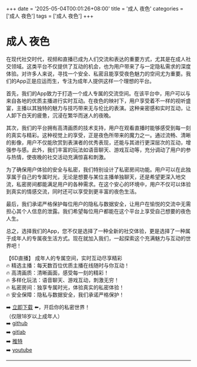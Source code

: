 +++
date = '2025-05-04T00:01:26+08:00'
title = '成人 夜色'
categories = ['成人 夜色']
tags = ['成人 夜色']
+++

# 成人 夜色

在现代社交时代，视频和直播已成为人们交流和表达的重要方式，尤其是在成人社交领域。这类平台不仅提供了互动的机会，也为用户带来了与一定隐私需求的深度体验。对许多人来说，寻找一个安全、私密且能享受夜色魅力的空间尤为重要。我们的App正是应运而生，专注为成年人提供这样一个理想的平台。

首先，我们的App致力于打造一个成人专属的交流空间。在该平台中，用户可以与来自各地的优质主播进行实时互动。在夜色的映衬下，用户享受着不一样的视听盛宴，主播以其独特的魅力与技巧带来无与伦比的表演。这种亲密感和实时互动，让人卸下白天的疲惫，沉浸在繁华而迷人的夜晚。

其次，我们的平台拥有高清画质的技术支持，用户在观看直播时能够感受到每一刻的真实与精彩。这种视觉上的享受，正是夜色所带来的魔力之一。通过流畅、清晰的影像，用户不仅能欣赏到表演者的优秀表现，还能与其进行更深层次的互动，增强参与感。此外，我们丰富的玩法如语音聊天、游戏互动等，充分调动了用户的参与热情，使夜晚的社交活动充满惊喜和刺激。

为了确保用户体验的安全与私密，我们特别设计了私密房间功能。用户可以在此独享属于自己的专属时光，无论是想要与某位主播单独聊天，还是希望更深入地交流，私密房间都能满足用户的各种需求。在这个安心的环境中，用户不仅可以体验到真实的情感交流，同时还可以享受到更丰富的夜色生活。

最后，我们承诺严格保护每位用户的隐私与数据安全，让用户在愉悦的交流中无需担心其个人信息的泄露。我们希望每位用户都能在这个平台上享受自己想要的夜色人生。

总之，选择我们的App，您不仅是选择了一种全新的社交体验，更是选择了一种属于成年人的专属夜生活方式。现在就加入我们，一起探索这个充满魅力与互动的世界吧！

【6D直播】
成年人的专属空间，实时互动尽享精彩  
🔥 精选主播：每天数百位优质主播在线随时与你互动！  
🔥 高清画质：清晰画面，感受每一刻的精彩！  
🔥 多样化玩法：语音聊天、游戏互动，刺激无穷！  
🔥 私密房间：独享专属时光，体验真实的私密体验！  
🔥 安全保障：隐私与数据安全，我们承诺严格保护！  

➡️ [立即下载](https://down123.s3.ap-east-1.amazonaws.com/down/down.html?channelCode=blog) ⬅️，开启你的私密世界！  
（仅限18岁以上成年人）  
➡️ [github](https://aldult-live.github.io/)  
➡️ [gitlab](https://seo-09598d.gitlab.io/)  
➡️ [推特](https://x.com/wegame33)  
➡️ [youtube](https://www.youtube.com/@6Dlive)  

---
